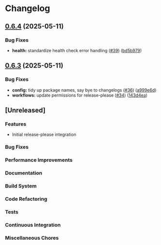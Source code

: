 # Changelog

## [0.6.4](https://github.com/tarmac-project/hord/compare/drivers/mock-v0.6.3...drivers/mock/v0.6.4) (2025-05-11)


### Bug Fixes

* **health:** standardize health check error handling ([#39](https://github.com/tarmac-project/hord/issues/39)) ([bd5b979](https://github.com/tarmac-project/hord/commit/bd5b979bfb81518dea703c9d79c9422556548d74))

## [0.6.3](https://github.com/tarmac-project/hord/compare/drivers/mock-v0.6.2...drivers/mock-v0.6.3) (2025-05-11)


### Bug Fixes

* **config:** tidy up package names, say bye to changelogs ([#36](https://github.com/tarmac-project/hord/issues/36)) ([a999e6d](https://github.com/tarmac-project/hord/commit/a999e6d8a5c46cb0d8dcd445666f427581917c18))
* **workflows:** update permissions for release-please ([#34](https://github.com/tarmac-project/hord/issues/34)) ([143d4ea](https://github.com/tarmac-project/hord/commit/143d4ea0d4a9db451fb92cdd2ff16e7fba8dfc6f))

## [Unreleased]

### Features
- Initial release-please integration

### Bug Fixes

### Performance Improvements

### Documentation

### Build System

### Code Refactoring

### Tests

### Continuous Integration

### Miscellaneous Chores

